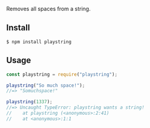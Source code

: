 
Removes all spaces from a string.

## Install

```
$ npm install playstring
```

## Usage

```js
const playstring = require("playstring");

playstring("So much space!");
//=> "Somuchspace!"

playstring(1337);
//=> Uncaught TypeError: playstring wants a string!
//    at playstring (<anonymous>:2:41)
//    at <anonymous>:1:1
```

